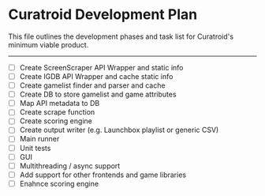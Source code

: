 # Curatroid Development Plan

This file outlines the development phases and task list for Curatroid's minimum viable product.

---

- [ ] Create ScreenScraper API Wrapper and static info
- [ ] Create IGDB API Wrapper and cache static info
- [ ] Create gamelist finder and parser and cache 
- [ ] Create DB to store gamelist and game attributes
- [ ] Map API metadata to DB
- [ ] Create scrape function
- [ ] Create scoring engine
- [ ] Create output writer (e.g. Launchbox playlist or generic CSV)
- [ ] Main runner
- [ ] Unit tests
- [ ] GUI
- [ ] Multithreading / async support
- [ ] Add support for other frontends and game libraries
- [ ] Enahnce scoring engine